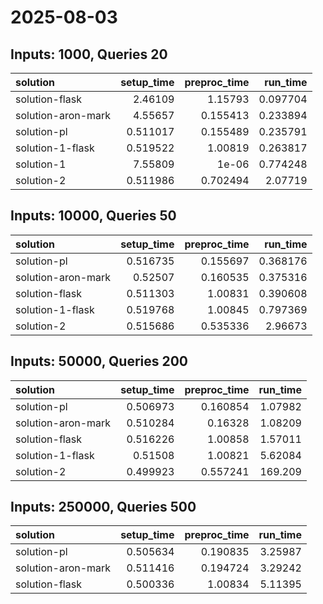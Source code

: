 # 2025-08-03

## Inputs: 1000, Queries 20

| solution           |   setup_time |   preproc_time |   run_time |
|:-------------------|-------------:|---------------:|-----------:|
| solution-flask     |     2.46109  |       1.15793  |   0.097704 |
| solution-aron-mark |     4.55657  |       0.155413 |   0.233894 |
| solution-pl        |     0.511017 |       0.155489 |   0.235791 |
| solution-1-flask   |     0.519522 |       1.00819  |   0.263817 |
| solution-1         |     7.55809  |       1e-06    |   0.774248 |
| solution-2         |     0.511986 |       0.702494 |   2.07719  |

## Inputs: 10000, Queries 50

| solution           |   setup_time |   preproc_time |   run_time |
|:-------------------|-------------:|---------------:|-----------:|
| solution-pl        |     0.516735 |       0.155697 |   0.368176 |
| solution-aron-mark |     0.52507  |       0.160535 |   0.375316 |
| solution-flask     |     0.511303 |       1.00831  |   0.390608 |
| solution-1-flask   |     0.519768 |       1.00845  |   0.797369 |
| solution-2         |     0.515686 |       0.535336 |   2.96673  |

## Inputs: 50000, Queries 200

| solution           |   setup_time |   preproc_time |   run_time |
|:-------------------|-------------:|---------------:|-----------:|
| solution-pl        |     0.506973 |       0.160854 |    1.07982 |
| solution-aron-mark |     0.510284 |       0.16328  |    1.08209 |
| solution-flask     |     0.516226 |       1.00858  |    1.57011 |
| solution-1-flask   |     0.51508  |       1.00821  |    5.62084 |
| solution-2         |     0.499923 |       0.557241 |  169.209   |

## Inputs: 250000, Queries 500

| solution           |   setup_time |   preproc_time |   run_time |
|:-------------------|-------------:|---------------:|-----------:|
| solution-pl        |     0.505634 |       0.190835 |    3.25987 |
| solution-aron-mark |     0.511416 |       0.194724 |    3.29242 |
| solution-flask     |     0.500336 |       1.00834  |    5.11395 |